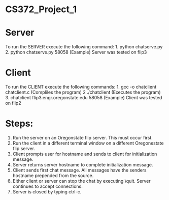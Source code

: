 # CS372_Project_1

# Server
To run the SERVER execute the following command:
    1. python chatserve.py <PORTNUM>
    2. python chatserve.py 58058  (Example)
    Server was tested on flip3

# Client
To run the CLIENT execute the following commands:
    1. gcc -o chatclient chatclient.c  (Compliles the program)
    2  ./chatclient <HOSTNAME> <PORTNUM>  (Executes the program)
    3. chatclient flip3.engr.oregonstate.edu 58058  (Example)
    Client was tested on flip2

# Steps:
 1. Run the server on an Oregonstate flip server.  This must occur first.
 2. Run the client in a different terminal window on a different Oregonestate flip server.
 3. Client prompts user for hostname and sends to client for initialization message.
 4. Server returns server hostname to complete initialization message.
 5. Client sends first chat message.  All messages have the senders hostname prepended from the source.
 6. Either client or server can stop the chat by executing \quit.  Server continues to accept connections.
 7. Server is closed by typing ctrl-c.
